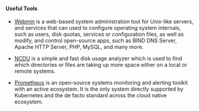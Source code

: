 #### Useful Tools

* [Webmin](https://webmin.com/download/)
is a web-based system administration tool for Unix-like servers, and services that can used to configure operating system internals, such as users, disk quotas, services or configuration files, as well as modify, and control open-source apps, such as BIND DNS Server, Apache HTTP Server, PHP, MySQL, and many more.

* [NCDU](https://ostechnix.com/check-disk-space-usage-linux-using-ncdu/) is a simple and fast disk usage analyzer which is used to find which directories or files are taking up more space either on a local or remote systems. 

* [Prometheus](https://prometheus.io/docs/introduction/overview/) is an open-source systems monitoring and alerting toolkit with an active ecosystem. It is the only system directly supported by Kubernetes and the de facto standard across the cloud native ecosystem. 
